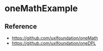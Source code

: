 # oneMathExample

## Reference
- https://github.com/uxlfoundation/oneMath
- https://github.com/uxlfoundation/oneDPL
